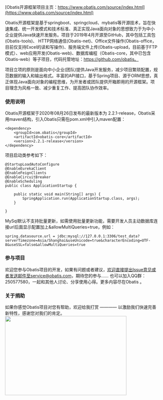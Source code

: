[Obatis开源框架项目主页：https://www.obatis.com/source/index.html](https://www.obatis.com/source/index.html)

Obatis开源框架是基于springboot、springcloud、mybatis等开源技术，旨在快速集成、统一开发模式和技术标准、真正实现Java面向对象的思想致力于为中小企业提供Java快速开发服务。项目于2019年4月开源至GitHub，其中包括工具包(Obatis-tools)、 HTTP网络通信(Obatis-net)、Office文件操作(Obatis-office，目前仅支持Excel的读和写操作)、服务端文件上传(Obatis-upload，目前基于FTP模式）、web应用开发(Obatis-web)、数据库编程（Obatis-core，其中已包含Obatis-web）等子项目，代码托管地址：https://github.com/obatis。

项目立项的原则是面向中小企业(团队)提供Java开发服务，减少项目繁琐配置，规范数据的输入和输出格式。丰富的API接口，基于Spring项目、源于ORM思想，真正体现Java面向对象的编程思维，为开发者或团队提供开箱即用的开源框架。项目理念为风格一致、减少重复工作、提高团队协作效率。


### 使用说明

Obatis开源框架于2020年08月26日发布的最新版本为 2.2.1-release，Obatis采用maven结构，引入Obatis只需在pom.xml中引入maven配置：

```
<dependency>
    <groupId>com.obatis</groupId>
    <artifactId>obatis-core</artifactId>
    <version>2.2.1-release</version>
</dependency>
```


项目启动类参考如下：


```
@StartupLoadAutoConfigure
@EnableEurekaClient
@EnableFeignClients
@EnableCircuitBreaker
@EnableScheduling
public class ApplicationStartup {

    public static void main(String[] args) {
        SpringApplication.run(ApplicationStartup.class, args);
    }

}
```

MySql默认不支持批量更新，如需使用批量更新功能，需要开发人员主动数据库连接url后面显示配置加上&allowMultiQueries=true，例如：


```
spring.datasource.url = jdbc:mysql://127.0.0.1:3306/test_data?serverTimezone=Asia/Shanghai&useUnicode=true&characterEncoding=UTF-8&useSSL=false&allowMultiQueries=true

```

### 参与项目

欢迎您参与Obatis项目的开发，如果有问题或者建议，欢迎直接提出Issue意见或者发送邮件至service@obatis.com，期待您的参与……
也可以加入QQ群：250577580，一起和其他人讨论、分享使用心得。更多内容尽在Obatis 。




### 关于捐助
如果你感觉Obatis项目对您有帮助，欢迎给我打赏 ———— 以激励我们快速完善新特性，感谢您对我们的肯定。
<img src="https://www.obatis.com/static/img/accept_money/weixin_accept_money.png" width = "400" height = "260" align=center>

